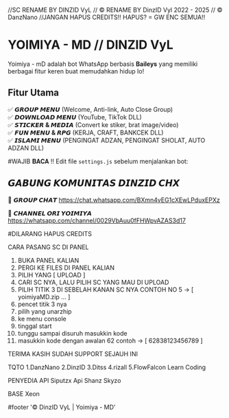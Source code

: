 //SC RENAME BY DINZID VyL
// © RENAME BY DinzID Vyl 2022 - 2025
// © DanzNano
//JANGAN HAPUS CREDITS!! HAPUS? = GW ENC SEMUA!! 

# YOIMIYA - MD // DINZID VyL  
Yoimiya - mD adalah bot WhatsApp berbasis **Baileys** yang memiliki berbagai fitur keren buat memudahkan hidup lo!  

## Fitur Utama  

✅ **𝙂𝙍𝙊𝙐𝙋 𝙈𝙀𝙉𝙐** (Welcome, Anti-link, Auto Close Group)  
✅ **𝘿𝙊𝙒𝙉𝙇𝙊𝘼𝘿 𝙈𝙀𝙉𝙐** (YouTube, TikTok DLL)  
✅ **𝙎𝙏𝙄𝘾𝙆𝙀𝙍 & 𝙈𝙀𝘿𝙄𝘼** (Convert ke stiker, brat image/video)  
✅ **𝙁𝙐𝙉 𝙈𝙀𝙉𝙐 & 𝙍𝙋𝙂** (KERJA, CRAFT, BANKCEK DLL)  
✅ **𝙄𝙎𝙇𝘼𝙈𝙄 𝙈𝙀𝙉𝙐** (PENGINGAT ADZAN, PENGINGAT SHOLAT, AUTO ADZAN DLL)


#WAJIB 𝐁𝐀𝐂𝐀 !!
Edit file `settings.js` sebelum menjalankan bot:  

## 𝙂𝘼𝘽𝙐𝙉𝙂 𝙆𝙊𝙈𝙐𝙉𝙄𝙏𝘼𝙎 𝘿𝙄𝙉𝙕𝙄𝘿 𝘾𝙃𝙓

🔹 **𝙂𝙍𝙊𝙐𝙋 𝘾𝙃𝘼𝙏** https://chat.whatsapp.com/BXmn4vEG1cXEwLPduxEPXz

🔹 **𝘾𝙃𝘼𝙉𝙉𝙀𝙇 𝙊𝙍𝙄 𝙔𝙊𝙄𝙈𝙄𝙔𝘼** https://whatsapp.com/channel/0029VbAuu0fFHWpvAZAS3d17  

#DILARANG HAPUS CREDITS 



CARA PASANG SC DI PANEL

1. BUKA PANEL KALIAN
2. PERGI KE FILES DI PANEL KALIAN
3. PILIH YANG [ UPLOAD ]
4. CARI SC NYA, LALU PILIH SC YANG MAU DI UPLOAD
5. PILIH TITIK 3 DI SEBELAH KANAN SC NYA 
CONTOH NO 5 ->  [   yoimiyaMD.zip              ...      ] 
6. pencet titik 3 nya 
7. pilih yang unarzhip
8. ke menu console 
9. tinggal start 
10. tunggu sampai disuruh masukkin kode
11. masukkin kode dengan awalan 62
contoh -> [ 62838123456789 ] 


TERIMA KASIH SUDAH SUPPORT SEJAUH INI 



TQTO
1.DanzNano
2.DinzID
3.Ditss
4.rizall
5.FlowFalcon Learn Coding

PENYEDIA API
Siputzx Api
Shanz
Skyzo

BASE
Xeon

#footer '© DinzID VyL | Yoimiya - MD'